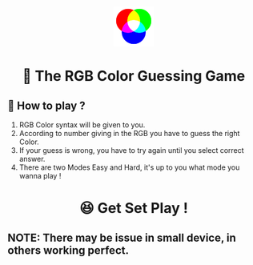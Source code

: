 <p align="center">
  <a href="https://jd235.github.io/ColorGame/">
    <img alt="ColorGame" src="https://github.com/JD235/ColorGame/blob/master/RGB.png" width="80" />
  </a>
</p>
<h1 align="center">🤩 The RGB Color Guessing Game</h1>

## 🤔 How to play ?

1. RGB Color syntax will be given to you.
2. According to number giving in the RGB you have to guess the right Color.
3. If your guess is wrong, you have to try again until you select correct answer.
4. There are two Modes Easy and Hard, it's up to you what mode you wanna play !

<h1 align="center">😆 Get Set Play !</h1>

## NOTE: There may be issue in small device, in others working perfect.
